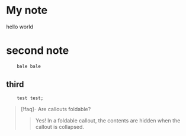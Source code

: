 

# My note
hello world 

# second note
		bale bale

## third
		test test;

>[!faq]- Are callouts foldable? 
>>Yes! In a foldable callout, the contents are hidden when the callout is collapsed.


